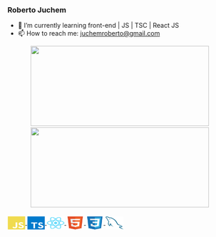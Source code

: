 ### Roberto Juchem

- 🌱 I’m currently learning front-end | JS | TSC | React JS
- 📫 How to reach me: juchemroberto@gmail.com

<div align="center">
  <a href="https://github.com/RobertoJuchem">
  <img height="180em" width="400em" src="https://github-readme-stats.vercel.app/api?username=robertojuchem&show_icons=true&theme=gruvbox&include_all_commits=true&count_private=true"/>
  <img height="180em" width="400em" src="https://github-readme-stats.vercel.app/api/top-langs/?username=robertojuchem&layout=compact&langs_count=7&theme=gruvbox"/>
</div>
  <div style="display: inline_block"><br>
  <img align="center" alt="Roberto-Js" height="30" width="40" src="https://raw.githubusercontent.com/devicons/devicon/master/icons/javascript/javascript-plain.svg">
  <img align="center" alt="Roberto-Ts" height="30" width="40" src="https://raw.githubusercontent.com/devicons/devicon/master/icons/typescript/typescript-plain.svg">
  <img align="center" alt="Roberto-React" height="30" width="40" src="https://raw.githubusercontent.com/devicons/devicon/master/icons/react/react-original.svg">
  <img align="center" alt="Roberto-HTML" height="30" width="40" src="https://raw.githubusercontent.com/devicons/devicon/master/icons/html5/html5-original.svg">
  <img align="center" alt="Roberto-CSS" height="30" width="40" src="https://raw.githubusercontent.com/devicons/devicon/master/icons/css3/css3-original.svg">
  <img align="center" alt="Roberto-CSS" height="30" width="40" src="https://github.com/devicons/devicon/blob/master/icons/mysql/mysql-plain.svg">
</div>
